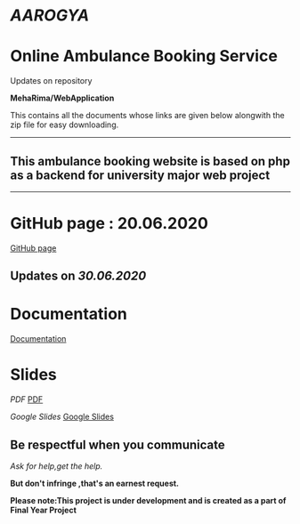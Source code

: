 # *AAROGYA*
# Online Ambulance Booking Service 

Updates on repository

**MehaRima/WebApplication**                                                                            

This contains all the documents whose links are given below alongwith the zip file for easy downloading.

__________________________________________________________________________________________________________________________________________
## This ambulance booking website is based on php as a backend for university major web project
__________________________________________________________________________________________________________________________________________

# GitHub page : 20.06.2020

[GitHub page](https://meharima.github.io/WebApplication/)

## Updates on *30.06.2020*

# Documentation
[Documentation](https://docs.google.com/document/d/1alv433NpcmSsteQpbXR5OGWcF-3XErqJuvVmkBET-8g/edit?usp=sharing)

# Slides 
*PDF*
[PDF](https://github.com/MehaRima/WebApplication/blob/master/PPT%20Major%20project.pdf)

*Google Slides*
[Google Slides](https://docs.google.com/presentation/d/1uTM_rTVlEaN3T8HKYE_00S49B31z2SRQOwuoUglfGQM/edit?usp=sharing)

## Be respectful when you communicate ##

*Ask for help,get the help.*

**But don't infringe ,that's an earnest request.**

**Please note:This project is under development and is created as a part of Final Year Project**
